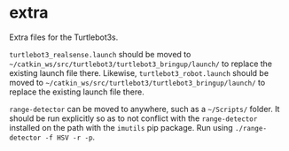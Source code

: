 # extra
Extra files for the Turtlebot3s.

`turtlebot3_realsense.launch` should be moved to `~/catkin_ws/src/turtlebot3/turtlebot3_bringup/launch/` to replace the existing launch file there. Likewise, `turtlebot3_robot.launch` should be moved to `~/catkin_ws/src/turtlebot3/turtlebot3_bringup/launch/` to replace the existing launch file there.

`range-detector` can be moved to anywhere, such as a `~/Scripts/` folder. It should be run explicitly so as to not conflict with the `range-detector` installed on the path with the `imutils` pip package. Run using `./range-detector -f HSV -r -p`.
